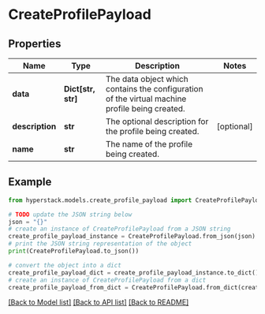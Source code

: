 # CreateProfilePayload


## Properties

Name | Type | Description | Notes
------------ | ------------- | ------------- | -------------
**data** | **Dict[str, str]** | The data object which contains the configuration of the virtual machine profile being created. | 
**description** | **str** | The optional description for the profile being created. | [optional] 
**name** | **str** | The name of the profile being created. | 

## Example

```python
from hyperstack.models.create_profile_payload import CreateProfilePayload

# TODO update the JSON string below
json = "{}"
# create an instance of CreateProfilePayload from a JSON string
create_profile_payload_instance = CreateProfilePayload.from_json(json)
# print the JSON string representation of the object
print(CreateProfilePayload.to_json())

# convert the object into a dict
create_profile_payload_dict = create_profile_payload_instance.to_dict()
# create an instance of CreateProfilePayload from a dict
create_profile_payload_from_dict = CreateProfilePayload.from_dict(create_profile_payload_dict)
```
[[Back to Model list]](../README.md#documentation-for-models) [[Back to API list]](../README.md#documentation-for-api-endpoints) [[Back to README]](../README.md)


